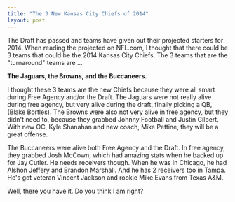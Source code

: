 ```yaml
---
title: "The 3 New Kansas City Chiefs of 2014"
layout: post
---
```


The Draft has passed and teams have given out their projected starters for 2014. When reading the projected on NFL.com, I thought that there could be 3 teams that could be the 2014 Kansas City Chiefs. The 3 teams that are the "turnaround" teams are ...

**The Jaguars, the Browns, and the Buccaneers.**
<!--more-->
I thought these 3 teams are the new Chiefs because they were all smart during Free Agency and/or the Draft. The Jaguars were not really alive during free agency, but very alive during the draft, finally picking a QB, (Blake Bortles). The Browns were also not very alive in free agency, but they didn't need to, because they grabbed Johnny Football and Justin Gilbert. With new OC, Kyle Shanahan and new coach, Mike Pettine, they will be a great offense.

The Buccaneers were alive both Free Agency and the Draft. In free agency, they grabbed Josh McCown, which had amazing stats when he backed up for Jay Cutler. He needs receivers though. When he was in Chicago, he had Alshon Jeffery and Brandon Marshall. And he has 2 receivers too in Tampa. He's got veteran Vincent Jackson and rookie Mike Evans from Texas A&M.

Well, there you have it. Do you think I am right?
